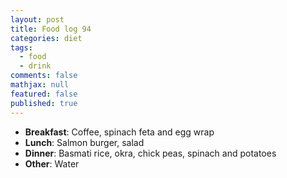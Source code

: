 ```yaml
---
layout: post
title: Food log 94
categories: diet
tags: 
  - food
  - drink
comments: false
mathjax: null
featured: false
published: true
---
```


* **Breakfast**: Coffee, spinach feta and egg wrap
* **Lunch**: Salmon burger, salad
* **Dinner**: Basmati rice, okra, chick peas, spinach and potatoes
* **Other**: Water